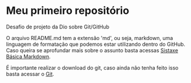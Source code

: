 # Meu primeiro repositório
Desafio de projeto da Dio sobre Git/GitHub

O arquivo README.md tem a extensão 'md', ou seja, markdown, uma linguagem de formatação que podemos estar utilizando dentro do GitHub.
Caso queira se aprofundar mais sobre o assunto basta acessas [Sistaxe Básica Markdown](https://www.markdownguide.org/basic-syntax/).

É importante realizar o download do git, caso ainda não tenha feito isso basta acessar o [Git](https://git-scm.com/downloads).